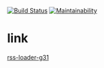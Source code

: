 [![Build Status](https://travis-ci.org/gabos31/project-lvl3-s258.svg?branch=master)](https://travis-ci.org/gabos31/project-lvl3-s258)
[![Maintainability](https://api.codeclimate.com/v1/badges/edaeddf0cce43a5822fe/maintainability)](https://codeclimate.com/github/gabos31/project-lvl3-s258/maintainability)

# link
[rss-loader-g31](http://rss-g31.surge.sh)